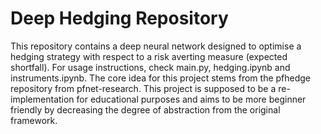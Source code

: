 # Deep Hedging Repository
This repository contains a deep neural network designed to optimise a hedging strategy with respect to a risk averting measure (expected shortfall). For usage instructions, check main.py, hedging.ipynb and instruments.ipynb. The core idea for this project stems from the pfhedge repository from pfnet-research. This project is supposed to be a re-implementation for educational purposes and aims to be more beginner friendly by decreasing the degree of abstraction from the original framework.